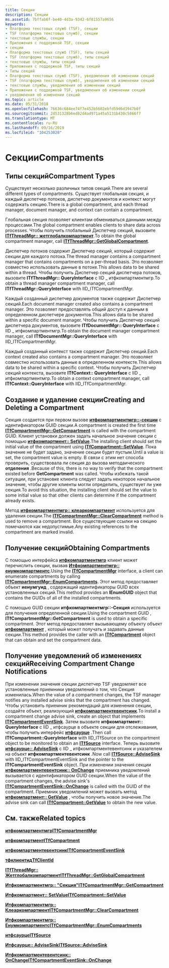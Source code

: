 ```yaml
---
title: Секции
description: Секции
ms.assetid: 7bffab6f-be40-4d3a-9342-6f81557a9656
keywords:
- Платформа текстовых служб (TSF), секции
- TSF (платформа текстовых служб), секции
- текстовые службы, секции
- Приложения с поддержкой TSF, секции
- секции
- Платформа текстовых служб (TSF), типы секций
- TSF (платформа текстовых служб), типы секций
- текстовые службы, типы секций
- Приложения с поддержкой TSF, типы секций
- Типы секций
- Платформа текстовых служб (TSF), уведомления об изменении секций
- TSF (платформа текстовых служб), уведомления об изменении секций
- текстовые службы, уведомления об изменении секций
- Приложения с поддержкой TSF, уведомления об изменении секций
- уведомления об изменении секций
ms.topic: article
ms.date: 05/31/2018
ms.openlocfilehash: 76636c684ee74f7e452b5602ebfd59d6d1947b0f
ms.sourcegitcommit: 2d531328b6ed82d4ad971a45a5131b430c5866f7
ms.translationtype: MT
ms.contentlocale: ru-RU
ms.lasthandoff: 09/16/2019
ms.locfileid: "104253028"
---
```

# <a name="compartments"></a><span data-ttu-id="e0c3a-118">Секции</span><span class="sxs-lookup"><span data-stu-id="e0c3a-118">Compartments</span></span>

## <a name="compartment-types"></a><span data-ttu-id="e0c3a-119">Типы секций</span><span class="sxs-lookup"><span data-stu-id="e0c3a-119">Compartment Types</span></span>

<span data-ttu-id="e0c3a-120">Существует несколько различных типов секций.</span><span class="sxs-lookup"><span data-stu-id="e0c3a-120">There are several different types of compartments.</span></span> <span data-ttu-id="e0c3a-121">Существует глобальная секция, и каждый диспетчер потоков, диспетчер документов и контекст могут содержать секцию.</span><span class="sxs-lookup"><span data-stu-id="e0c3a-121">There is a global compartment, and each thread manager, document manager, and context can contain a compartment.</span></span>

<span data-ttu-id="e0c3a-122">Глобальная секция позволяет клиентам обмениваться данными между процессами.</span><span class="sxs-lookup"><span data-stu-id="e0c3a-122">The global compartment enables clients to share data across processes.</span></span> <span data-ttu-id="e0c3a-123">Чтобы получить глобальный Диспетчер секций, вызовите [**ITfThreadMgr:: жетглобалкомпартмент**](/windows/desktop/api/Msctf/nf-msctf-itfthreadmgr-getglobalcompartment).</span><span class="sxs-lookup"><span data-stu-id="e0c3a-123">To obtain the global compartment manager, call [**ITfThreadMgr::GetGlobalCompartment**](/windows/desktop/api/Msctf/nf-msctf-itfthreadmgr-getglobalcompartment).</span></span>

<span data-ttu-id="e0c3a-124">Диспетчер потоков содержит Диспетчер секций, который содержит секции для каждого потока.</span><span class="sxs-lookup"><span data-stu-id="e0c3a-124">The thread manager contains a compartment manager that contains compartments on a per-thread basis.</span></span> <span data-ttu-id="e0c3a-125">Это позволяет совместно использовать данные в потоке.</span><span class="sxs-lookup"><span data-stu-id="e0c3a-125">This allows data to be shared within a thread.</span></span> <span data-ttu-id="e0c3a-126">Чтобы получить Диспетчер секций диспетчера потоков, вызовите **ITfThreadMgr:: QueryInterface** с IID \_ итфкомпартментмгр.</span><span class="sxs-lookup"><span data-stu-id="e0c3a-126">To obtain a thread manager compartment manager, call **ITfThreadMgr::QueryInterface** with IID\_ITfCompartmentMgr.</span></span>

<span data-ttu-id="e0c3a-127">Каждый созданный диспетчер документов также содержит Диспетчер секций.</span><span class="sxs-lookup"><span data-stu-id="e0c3a-127">Each document manager created also contains a compartment manager.</span></span> <span data-ttu-id="e0c3a-128">Это позволяет предоставлять общий доступ к данным в определенном диспетчере документов.</span><span class="sxs-lookup"><span data-stu-id="e0c3a-128">This allows data to be shared within a specific document manager.</span></span> <span data-ttu-id="e0c3a-129">Чтобы получить Диспетчер секций диспетчера документов, вызовите **ITfDocumentMgr:: QueryInterface** с IID \_ итфкомпартментмгр.</span><span class="sxs-lookup"><span data-stu-id="e0c3a-129">To obtain the document manager compartment manager, call **ITfDocumentMgr::QueryInterface** with IID\_ITfCompartmentMgr.</span></span>

<span data-ttu-id="e0c3a-130">Каждый созданный контекст также содержит Диспетчер секций.</span><span class="sxs-lookup"><span data-stu-id="e0c3a-130">Each context created also contains a compartment manager.</span></span> <span data-ttu-id="e0c3a-131">Это позволяет совместно использовать данные в определенном контексте.</span><span class="sxs-lookup"><span data-stu-id="e0c3a-131">This allows data to be shared within a specific context.</span></span> <span data-ttu-id="e0c3a-132">Чтобы получить Диспетчер секций контекста, вызовите **ITfContext:: QueryInterface** с IID \_ итфкомпартментмгр.</span><span class="sxs-lookup"><span data-stu-id="e0c3a-132">To obtain a context compartment manager, call **ITfContext::QueryInterface** with IID\_ITfCompartmentMgr.</span></span>

## <a name="creating-and-deleting-a-compartment"></a><span data-ttu-id="e0c3a-133">Создание и удаление секции</span><span class="sxs-lookup"><span data-stu-id="e0c3a-133">Creating and Deleting a Compartment</span></span>

<span data-ttu-id="e0c3a-134">Секция создается при первом вызове [**итфкомпартментмгр::-секции**](/windows/desktop/api/Msctf/nf-msctf-itfcompartmentmgr-getcompartment) с идентификатором GUID секции.</span><span class="sxs-lookup"><span data-stu-id="e0c3a-134">A compartment is created the first time [**ITfCompartmentMgr::GetCompartment**](/windows/desktop/api/Msctf/nf-msctf-itfcompartmentmgr-getcompartment) is called with the compartment GUID.</span></span> <span data-ttu-id="e0c3a-135">Клиент установки должен задать начальное значение секции с помощью [**итфкомпартмент:: SetValue**](/windows/desktop/api/Msctf/nf-msctf-itfcompartment-setvalue).</span><span class="sxs-lookup"><span data-stu-id="e0c3a-135">The installing client should set the initial value of the compartment using [**ITfCompartment::SetValue**](/windows/desktop/api/Msctf/nf-msctf-itfcompartment-setvalue).</span></span> <span data-ttu-id="e0c3a-136">Пока значение не будет задано, значение секции будет пустым.</span><span class="sxs-lookup"><span data-stu-id="e0c3a-136">Until a value is set, the compartment value is empty.</span></span> <span data-ttu-id="e0c3a-137">В связи с этим нет способа проверить, существовала ли секция до вызова методаического **отделения** .</span><span class="sxs-lookup"><span data-stu-id="e0c3a-137">Because of this, there is no way to verify that the compartment existed before **GetCompartment** was called.</span></span> <span data-ttu-id="e0c3a-138">Чтобы избежать такой ситуации, при установке клиента следует задать некоторое начальное значение, чтобы другие клиенты могли определить, существует ли уже секция.</span><span class="sxs-lookup"><span data-stu-id="e0c3a-138">To avoid this situation, the installing client should set the value to some initial value so that other clients can determine if the compartment already exists.</span></span>

<span data-ttu-id="e0c3a-139">Метод [**итфкомпартментмгр:: клеаркомпартмент**](/windows/desktop/api/Msctf/nf-msctf-itfcompartmentmgr-clearcompartment) используется для удаления секции.</span><span class="sxs-lookup"><span data-stu-id="e0c3a-139">The [**ITfCompartmentMgr::ClearCompartment**](/windows/desktop/api/Msctf/nf-msctf-itfcompartmentmgr-clearcompartment) method is used to remove a compartment.</span></span> <span data-ttu-id="e0c3a-140">Все существующие ссылки на секцию помечаются как недопустимые.</span><span class="sxs-lookup"><span data-stu-id="e0c3a-140">Any existing references to the compartment are marked invalid.</span></span>

## <a name="obtaining-compartments"></a><span data-ttu-id="e0c3a-141">Получение секций</span><span class="sxs-lookup"><span data-stu-id="e0c3a-141">Obtaining Compartments</span></span>

<span data-ttu-id="e0c3a-142">С помощью интерфейса [**итфкомпартментмгр**](/windows/desktop/api/Msctf/nn-msctf-itfcompartmentmgr) клиент может перечислить секции, вызвав [**Итфкомпартментмгр:: енумкомпартментс**](/windows/desktop/api/Msctf/nf-msctf-itfcompartmentmgr-enumcompartments).</span><span class="sxs-lookup"><span data-stu-id="e0c3a-142">Using the [**ITfCompartmentMgr**](/windows/desktop/api/Msctf/nn-msctf-itfcompartmentmgr) interface, a client can enumerate compartments by calling [**ITfCompartmentMgr::EnumCompartments**](/windows/desktop/api/Msctf/nf-msctf-itfcompartmentmgr-enumcompartments).</span></span> <span data-ttu-id="e0c3a-143">Этот метод предоставляет объект **иенумгуид** , содержащий идентификаторы GUID всех установленных секций.</span><span class="sxs-lookup"><span data-stu-id="e0c3a-143">This method provides an **IEnumGUID** object that contains the GUIDs of all of the installed compartments.</span></span>

<span data-ttu-id="e0c3a-144">С помощью GUID секции **итфкомпартментмгр::-Секция** используется для получения определенной секции.</span><span class="sxs-lookup"><span data-stu-id="e0c3a-144">Using the compartment GUID , **ITfCompartmentMgr::GetCompartment** is used to obtain a specific compartment.</span></span> <span data-ttu-id="e0c3a-145">Этот метод предоставляет вызывающему объекту объект [**итфкомпартмент**](/windows/desktop/api/Msctf/nn-msctf-itfcompartment) , который может получать и задавать данные секции.</span><span class="sxs-lookup"><span data-stu-id="e0c3a-145">This method provides the caller with an [**ITfCompartment**](/windows/desktop/api/Msctf/nn-msctf-itfcompartment) object that can obtain and set the compartment data.</span></span>

## <a name="receiving-compartment-change-notifications"></a><span data-ttu-id="e0c3a-146">Получение уведомлений об изменениях секций</span><span class="sxs-lookup"><span data-stu-id="e0c3a-146">Receiving Compartment Change Notifications</span></span>

<span data-ttu-id="e0c3a-147">При изменении значения секции диспетчер TSF уведомляет все установленные приемники уведомлений о том, что Секция изменилась.</span><span class="sxs-lookup"><span data-stu-id="e0c3a-147">When the value of a compartment changes, the TSF manager notifies any installed advise sinks that the compartment has changed.</span></span> <span data-ttu-id="e0c3a-148">Чтобы установить приемник рекомендаций для изменения секции, создайте объект, реализующий [**итфкомпартментевентсинк**](/windows/desktop/api/Msctf/nn-msctf-itfcompartmenteventsink).</span><span class="sxs-lookup"><span data-stu-id="e0c3a-148">To install a compartment change advise sink, create an object that implements [**ITfCompartmentEventSink**](/windows/desktop/api/Msctf/nn-msctf-itfcompartmenteventsink).</span></span> <span data-ttu-id="e0c3a-149">Затем вызовите **итфкомпартмент:: QueryInterface** с IID \_ итфсаурце в объекте секции для отслеживания, чтобы получить интерфейс [**итфсаурце**](/windows/desktop/api/Msctf/nn-msctf-itfsource) .</span><span class="sxs-lookup"><span data-stu-id="e0c3a-149">Then call **ITfCompartment::QueryInterface** with IID\_ITfSource on the compartment object to be monitored to obtain an [**ITfSource**](/windows/desktop/api/Msctf/nn-msctf-itfsource) interface.</span></span> <span data-ttu-id="e0c3a-150">Теперь вызовите [**итфсаурце:: AdviseSink**](/windows/desktop/api/Msctf/nf-msctf-itfsource-advisesink) с IID \_ итфкомпартментевентсинк и указателем на объект **итфкомпартментевентсинк** .</span><span class="sxs-lookup"><span data-stu-id="e0c3a-150">Now call [**ITfSource::AdviseSink**](/windows/desktop/api/Msctf/nf-msctf-itfsource-advisesink) with IID\_ITfCompartmentEventSink and the pointer to the **ITfCompartmentEventSink** object.</span></span> <span data-ttu-id="e0c3a-151">При изменении значения секции [**итфкомпартментевентсинк:: OnChange**](/windows/desktop/api/Msctf/nf-msctf-itfcompartmenteventsink-onchange) приемника уведомлений вызывается с идентификатором GUID секции.</span><span class="sxs-lookup"><span data-stu-id="e0c3a-151">When the value of the compartment changes, the advise sink's [**ITfCompartmentEventSink::OnChange**](/windows/desktop/api/Msctf/nf-msctf-itfcompartmenteventsink-onchange) is called with the GUID of the compartment.</span></span> <span data-ttu-id="e0c3a-152">Приемник уведомлений может вызвать метод [**итфкомпартмент:: GetValue**](/windows/desktop/api/Msctf/nf-msctf-itfcompartment-getvalue) , чтобы получить новое значение.</span><span class="sxs-lookup"><span data-stu-id="e0c3a-152">The advise sink can call [**ITfCompartment::GetValue**](/windows/desktop/api/Msctf/nf-msctf-itfcompartment-getvalue) to obtain the new value.</span></span>

## <a name="related-topics"></a><span data-ttu-id="e0c3a-153">См. также</span><span class="sxs-lookup"><span data-stu-id="e0c3a-153">Related topics</span></span>

<dl> <dt>

[<span data-ttu-id="e0c3a-154">**итфкомпартментмгр**</span><span class="sxs-lookup"><span data-stu-id="e0c3a-154">**ITfCompartmentMgr**</span></span>](/windows/desktop/api/Msctf/nn-msctf-itfcompartmentmgr)
</dt> <dt>

[<span data-ttu-id="e0c3a-155">**итфкомпартмент**</span><span class="sxs-lookup"><span data-stu-id="e0c3a-155">**ITfCompartment**</span></span>](/windows/desktop/api/Msctf/nn-msctf-itfcompartment)
</dt> <dt>

[<span data-ttu-id="e0c3a-156">**итфкомпартментевентсинк**</span><span class="sxs-lookup"><span data-stu-id="e0c3a-156">**ITfCompartmentEventSink**</span></span>](/windows/desktop/api/Msctf/nn-msctf-itfcompartmenteventsink)
</dt> <dt>

[<span data-ttu-id="e0c3a-157">**тфклиентид**</span><span class="sxs-lookup"><span data-stu-id="e0c3a-157">**TfClientId**</span></span>](tfclientid.md)
</dt> <dt>

[<span data-ttu-id="e0c3a-158">**ITfThreadMgr:: Жетглобалкомпартмент**</span><span class="sxs-lookup"><span data-stu-id="e0c3a-158">**ITfThreadMgr::GetGlobalCompartment**</span></span>](/windows/desktop/api/Msctf/nf-msctf-itfthreadmgr-getglobalcompartment)
</dt> <dt>

[<span data-ttu-id="e0c3a-159">**Итфкомпартментмгр:: "Секция"**</span><span class="sxs-lookup"><span data-stu-id="e0c3a-159">**ITfCompartmentMgr::GetCompartment**</span></span>](/windows/desktop/api/Msctf/nf-msctf-itfcompartmentmgr-getcompartment)
</dt> <dt>

[<span data-ttu-id="e0c3a-160">**Итфкомпартмент:: SetValue**</span><span class="sxs-lookup"><span data-stu-id="e0c3a-160">**ITfCompartment::SetValue**</span></span>](/windows/desktop/api/Msctf/nf-msctf-itfcompartment-setvalue)
</dt> <dt>

[<span data-ttu-id="e0c3a-161">**Итфкомпартментмгр:: Клеаркомпартмент**</span><span class="sxs-lookup"><span data-stu-id="e0c3a-161">**ITfCompartmentMgr::ClearCompartment**</span></span>](/windows/desktop/api/Msctf/nf-msctf-itfcompartmentmgr-clearcompartment)
</dt> <dt>

[<span data-ttu-id="e0c3a-162">**Итфкомпартментмгр:: Енумкомпартментс**</span><span class="sxs-lookup"><span data-stu-id="e0c3a-162">**ITfCompartmentMgr::EnumCompartments**</span></span>](/windows/desktop/api/Msctf/nf-msctf-itfcompartmentmgr-enumcompartments)
</dt> <dt>

[<span data-ttu-id="e0c3a-163">**итфсаурце**</span><span class="sxs-lookup"><span data-stu-id="e0c3a-163">**ITfSource**</span></span>](/windows/desktop/api/Msctf/nn-msctf-itfsource)
</dt> <dt>

[<span data-ttu-id="e0c3a-164">**Итфсаурце:: AdviseSink**</span><span class="sxs-lookup"><span data-stu-id="e0c3a-164">**ITfSource::AdviseSink**</span></span>](/windows/desktop/api/Msctf/nf-msctf-itfsource-advisesink)
</dt> <dt>

[<span data-ttu-id="e0c3a-165">**Итфкомпартментевентсинк:: OnChange**</span><span class="sxs-lookup"><span data-stu-id="e0c3a-165">**ITfCompartmentEventSink::OnChange**</span></span>](/windows/desktop/api/Msctf/nf-msctf-itfcompartmenteventsink-onchange)
</dt> </dl>

 

 




